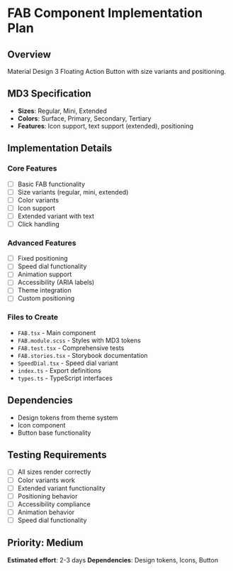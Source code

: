 # FAB Component Implementation Plan

## Overview

Material Design 3 Floating Action Button with size variants and positioning.

## MD3 Specification

- **Sizes**: Regular, Mini, Extended
- **Colors**: Surface, Primary, Secondary, Tertiary
- **Features**: Icon support, text support (extended), positioning

## Implementation Details

### Core Features

- [ ] Basic FAB functionality
- [ ] Size variants (regular, mini, extended)
- [ ] Color variants
- [ ] Icon support
- [ ] Extended variant with text
- [ ] Click handling

### Advanced Features

- [ ] Fixed positioning
- [ ] Speed dial functionality
- [ ] Animation support
- [ ] Accessibility (ARIA labels)
- [ ] Theme integration
- [ ] Custom positioning

### Files to Create

- `FAB.tsx` - Main component
- `FAB.module.scss` - Styles with MD3 tokens
- `FAB.test.tsx` - Comprehensive tests
- `FAB.stories.tsx` - Storybook documentation
- `SpeedDial.tsx` - Speed dial variant
- `index.ts` - Export definitions
- `types.ts` - TypeScript interfaces

## Dependencies

- Design tokens from theme system
- Icon component
- Button base functionality

## Testing Requirements

- [ ] All sizes render correctly
- [ ] Color variants work
- [ ] Extended variant functionality
- [ ] Positioning behavior
- [ ] Accessibility compliance
- [ ] Animation behavior
- [ ] Speed dial functionality

## Priority: Medium

**Estimated effort**: 2-3 days
**Dependencies**: Design tokens, Icons, Button
